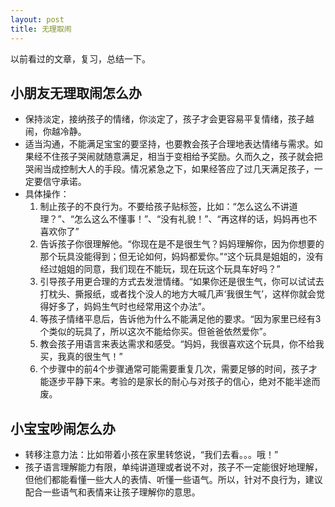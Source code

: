 ```yaml
---
layout: post
title: 无理取闹
---
```


以前看过的文章，复习，总结一下。

## 小朋友无理取闹怎么办

* 保持淡定，接纳孩子的情绪，你淡定了，孩子才会更容易平复情绪，孩子越闹，你越冷静。
* 适当沟通，不能满足宝宝的要坚持，也要教会孩子合理地表达情绪与需求。如果经不住孩子哭闹就随意满足，相当于变相给予奖励。久而久之，孩子就会把哭闹当成控制大人的手段。情况紧急之下，如果经答应了过几天满足孩子，一定要信守承诺。
* 具体操作：
	1. 制止孩子的不良行为。不要给孩子贴标签，比如：“怎么这么不讲道理？”、“怎么这么不懂事！”、“没有礼貌！”、“再这样的话，妈妈再也不喜欢你了”
	2. 告诉孩子你很理解他。“你现在是不是很生气？妈妈理解你，因为你想要的那个玩具没能得到；但无论如何，妈妈都爱你。”“这个玩具是姐姐的，没有经过姐姐的同意，我们现在不能玩，现在玩这个玩具车好吗？”
	3. 引导孩子用更合理的方式去发泄情绪。“如果你还是很生气，你可以试试去打枕头、撕报纸，或者找个没人的地方大喊几声‘我很生气’，这样你就会觉得好多了，妈妈生气时也经常用这个办法”。
	4. 等孩子情绪平息后，告诉他为什么不能满足他的要求。“因为家里已经有3个类似的玩具了，所以这次不能给你买。但爸爸依然爱你”。
	5. 教会孩子用语言来表达需求和感受。“妈妈，我很喜欢这个玩具，你不给我买，我真的很生气！”
	6. 个步骤中的前4个步骤通常可能需要重复几次，需要足够的时间，孩子才能逐步平静下来。考验的是家长的耐心与对孩子的信心，绝对不能半途而废。

## 小宝宝吵闹怎么办
* 转移注意力法：比如带着小孩在家里转悠说，“我们去看。。。哦！”
* 孩子语言理解能力有限，单纯讲道理或者说不对，孩子不一定能很好地理解，但他们都能看懂一些大人的表情、听懂一些语气。所以，针对不良行为，建议配合一些语气和表情来让孩子理解你的意思。
 